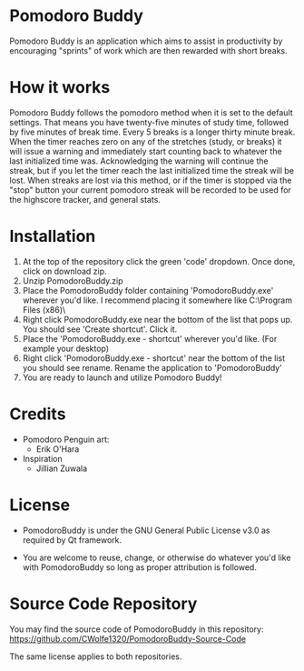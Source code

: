 # Pomodoro Buddy
Pomodoro Buddy is an application which aims to assist in productivity by encouraging "sprints" of work which are then rewarded with short breaks.


# How it works
Pomodoro Buddy follows the pomodoro method when it is set to the default settings. That means you have twenty-five minutes of study time, followed by five minutes of break time.
Every 5 breaks is a longer thirty minute break. When the timer reaches zero on any of the stretches (study, or breaks) it will issue a warning and immediately start counting back to whatever the
last initialized time was. Acknowledging the warning will continue the streak, but if you let the timer reach the last initialized time the streak will be lost. When streaks are
lost via this method, or if the timer is stopped via the "stop" button your current pomodoro streak will be recorded to be used for the highscore tracker, and general stats.


# Installation

1) At the top of the repository click the green 'code' dropdown. Once done, click on download zip.
2) Unzip PomodoroBuddy.zip
3) Place the PomodoroBuddy folder containing 'PomodoroBuddy.exe' wherever you'd like. I recommend placing it somewhere like C:\Program Files (x86)\
4) Right click PomodoroBuddy.exe near the bottom of the list that pops up. You should see 'Create shortcut'. Click it.
5) Place the 'PomodoroBuddy.exe - shortcut' wherever you'd like. (For example your desktop)
6) Right click 'PomodoroBuddy.exe - shortcut' near the bottom of the list you should see rename. Rename the application to 'PomodoroBuddy'
7) You are ready to launch and utilize Pomodoro Buddy!


# Credits
* Pomodoro Penguin art:
  * Erik O'Hara
* Inspiration
  * Jillian Zuwala
  
  
# License

* PomodoroBuddy is under the GNU General Public License v3.0 as required by Qt framework.

* You are welcome to reuse, change, or otherwise do whatever you'd like with PomodoroBuddy so long as proper attribution is followed.

# Source Code Repository

You may find the source code of PomodoroBuddy in this repository: https://github.com/CWolfe1320/PomodoroBuddy-Source-Code

The same license applies to both repositories.
